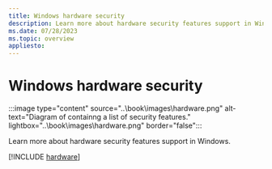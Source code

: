 ```yaml
---
title: Windows hardware security
description: Learn more about hardware security features support in Windows.
ms.date: 07/28/2023
ms.topic: overview
appliesto:
---
```


# Windows hardware security

:::image type="content" source="..\book\images\hardware.png" alt-text="Diagram of containng a list of security features." lightbox="..\book\images\hardware.png" border="false":::

Learn more about hardware security features support in Windows.

[!INCLUDE [hardware](../includes/sections/hardware.md)]
